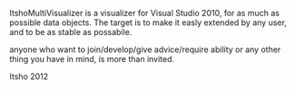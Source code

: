 ItshoMultiVisualizer is a visualizer for Visual Studio 2010, for as much as possible data objects.
The target is to make it easly extended by any user, and to be as stable as possabile.

anyone who want to join/develop/give advice/require ability or any other thing you have in mind, is more than invited.

Itsho 
2012
